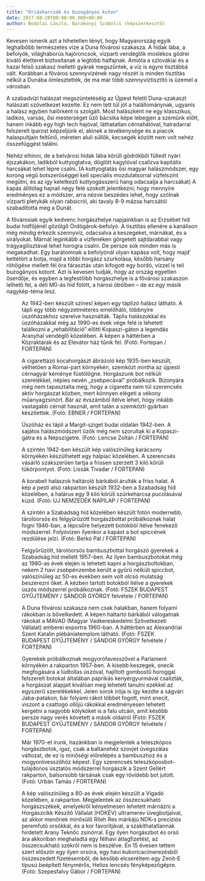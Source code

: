 ```yaml
---
title: "Óriásharcsák és buzogányos koton"
date: 2017-08-20T00:00:00.000+00:00
author: Bodolai László, Barakonyi Szabolcs (képszerkesztő)
---
```


Kevesen ismerik azt a hihetetlen tényt, hogy Magyarország egyik leghalbőbb természetes vize a Duna fővárosi szakasza. A hidak lába, a befolyók, világháborús hajóroncsok, vízparti vendéglők moslékos gödrei kiváló életteret biztosítanak a legtöbb halfajnak. Amióta a szlovákiai és a hazai felső szakasz melletti gyárak megszűntek, a víz is egyre tisztábbá vált. Korábban a főváros szennyvizének nagy részét is minden tisztítás nélkül a Dunába ömlesztették, de ma már több szennyvíztisztító is üzemel a városban.

A szabadvízi halászat megszüntetéséig az Újpest feletti Duna-szakaszt halászati szövetkezet kezelte. Ez nem tett túl jót a halállománynak, ugyanis a halász egyben halőrként is szolgált. Most halászként ne egy klasszikus, ladikos, varsás, ősi mesterséget űző bácsika képe lebegjen a szemünk előtt, hanem inkább egy high tech hajóval, láthatatlan cérnahálóval, halradarral felszerelt iparost képzeljünk el, akinek a tevékenysége és a piacok halaspultjain feltűnő, méreten aluli süllők, kecsegék között nem volt nehéz összefüggést találni.

Nehéz elhinni, de a belvárosi hidak lába körüli gödrökből fülledt nyári éjszakákon, ladikból kuttyogtatva, döglött kagylóval csalizva kapitális harcsákat lehet lépre csalni. (A kuttyogtatás ősi magyar halászmódszer, egy korong végű botszerűséggel kell speciális mozdulatsorral vízfelszínt megütni, és az így keletkező kuttyogásszerű hang odacsalja a harcsákat) A kapás állítólag hajnali négy felé szokott jelentkezni; hogy mennyire eredményes ez a módszer, arra nézve beszédes lehet, hogy szólnak vízparti pletykák olyan rabsicról, aki tavaly 8-9 mázsa harcsától szabadította meg a Dunát.

A fővárosiak egyik kedvenc horgászhelye napjainkban is az Erzsébet híd budai hídfőjénél gőzölgő Ördögárok-befolyó. A tisztítás ellenére a kanálison még mindig érkezik szennyvíz, odacsalva a keszegeket, márnákat, és a sirályokat. Márnát leginkább a vízfenéken görgetett sajtdarabbal vagy trágyagilisztával lehet horogra csalni. De persze sok minden más is megakadhat. Egy barátomnak a befolyónál olyan kapása volt, hogy majd’ kettétört a botja, majd a többi horgász szurkolása, később harsány röhögése mellett fél óra fárasztás után kifogott egy bordó, vízzel is teli buzogányos kotont. Azt is kevesen tudják, hogy az ország egyetlen őserdője, és egyben a legfestőibb horgászhelye is a fővárosi szakaszon lelhető fel, a déli M0-ás híd fölött, a hárosi öbölben – de ez egy másik nagykép-téma lesz.

<figure>
<img src="/images/17878062_01265565706f8ad5f96e7e81c679acf5_wm.jpg" alt="" />
<figcaption>Az 1942-ben készült színes! képen egy táplizó halász látható. A tápli egy több négyzetméteres emelőháló, többnyire úszóházakhoz szerelve használták. Táplis halászokkal és úszóházakkal még az 1990-es évek vége felé is lehetett találkozni a „rehabilitáció” előtti Kopaszi-gáton a legendás Aranyhal vendéglő közelében. A képen a háttérben a Közraktárak és az Elevátor ház tűnik fel. (Fotó: Fortepan / FORTEPAN)</figcaption>
</figure>

<figure>
<img src="/images/17878070_e79bff9e64364877990a6246b058315b_wm.jpg" alt="" />
<figcaption>A cigarettázó kocahorgászt ábrázoló kép 1935-ben készült, vélhetően a Római-part környékén, szemközt mintha az újpesti cérnagyár kéménye füstölögne. Horgászunk bot nélküli szerelékkel, népies nevén „zsebpecával” próbálkozik. Bizonyára még nem tapasztalta meg, hogy a cigaretta nem túl szerencsés aktív horgászat közben, mert könnyen elégeti a vékony műanyagzsinórt. Bár az évszámból ítélve lehet, hogy inkább vastagabb cérnát használ, amit talán a szemközti gyárban készítettek. (Fotó: EBNER / FORTEPAN)</figcaption>
</figure>

<figure>
<img src="/images/17878060_409d1ee03b20d76b5e593ddbb9a4e76e_wm.jpg" alt="" />
<figcaption>Úszóház és tápli a Margit-sziget budai oldalán 1942-ben. A sajátos halászmódszert űzők még nem szorultak ki a Kopaszi-gátra és a Népszigetre. (Fotó: Lencse Zoltán / FORTEPAN)</figcaption>
</figure>

<figure>
<img src="/images/17878064_02b9805a49ec6277a07f120d27065939_wm.jpg" alt="" />
<figcaption>A szintén 1942-ben készült kép valószínűleg karácsony környékén készülhetett egy halpiac közelében. A szerencsés vásárló szakszerűen tartja a frissen szerzett 3 kiló körüli tükörpontyot. (Fotó: Lissák Tivadar / FORTEPAN)</figcaption>
</figure>

<figure>
<img src="/images/17878066_b15fb7cfe3bd568853be993d3352bcfb_wm.jpg" alt="" />
<figcaption>A korabeli halászok haltároló bárkából árulták a friss halat. A kép a pesti alsó rakparton készült 1932-ben a Szabadság híd közelében, a halárus egy 9 kiló körüli szürkeharcsa pucolásával küzd. (Fotó: UJ NEMZEDÉK NAPILAP / FORTEPAN)</figcaption>
</figure>

<figure>
<img src="/images/17878074_20a255f39b75db1496d0cbed650397da_wm.jpg" alt="" />
<figcaption>A szintén a Szabadság híd közelében készült fotón modernebb, tárolóorsós és felgyűrűzött horgászbottal próbálkoznak halat fogni 1946-ban, a lépcsőre helyezett botokból ítélve fenekező módszerrel. Folyóvízen ilyenkor a kapást a bot spiccének rezdülése jelzi. (Fotó: Berkó Pál / FORTEPAN)</figcaption>
</figure>

<figure>
<img src="/images/17878076_900c3f62c6b2997cf069633f4e6fa551_wm.jpg" alt="" />
<figcaption>Felgyűrűzött, tárolóorsós bambuszbottal horgászó gyerekek a Szabadság híd mellett 1957-ben. Az ilyen bambuszbotokat még az 1980-as évek elején is lehetett kapni a horgászboltokban, nekem 2 havi zsebpénzembe került a gyűrű nélküli spiccbot, valószínűleg az 50-es években sem volt olcsó mulatság beszerezni őket. A kézben tartott botokból ítélve a gyerekek úszós módszerrel próbálkoznak. (Fotó: FSZEK BUDAPEST GYŰJTEMÉNY / SÁNDOR GYÖRGY felvétele / FORTEPAN)</figcaption>
</figure>

<figure>
<img src="/images/17878072_9b6b4c45554ee5b42adb0cbc0656d636_wm.jpg" alt="" />
<figcaption>A Duna fővárosi szakasza nem csak halakban, hanem folyami rákokban is bővelkedett. A képen haltartó bárkából válogatnak rákokat a MAVAD (Magyar Vadkereskedelmi Szövetkezeti Vállalat) emberei exportra 1960-ban. A háttérben az Alexandriai Szent Katalin plébániatemplom látható. (Fotó: FSZEK BUDAPEST GYŰJTEMÉNY / SÁNDOR GYÖRGY felvétele / FORTEPAN)</figcaption>
</figure>

<figure>
<img src="/images/17878068_db3f85e89ae274c022db59f2862f9d56_wm.jpg" alt="" />
<figcaption>Gyerekek próbálkoznak mogyorófavesszővel a Parlament környékén a rakparton 1957-ben. A kisebb keszegek, snecik megfogására a lúdtollas úszóval, hajlított gombostű horoggal felszerelt botokat általában paprikás kenyérgyurmával csalizták, a horgászat alapjait kiválóan meg lehetett tanulni ezekkel az egyszerű szerelékekkel. Jelen sorok írója is így kezdte a ságvári Jaba-patakon, bár folyami rákot többet fogott, mint snecit, viszont a csattogó ollójú rákokkal eredményesen lehetett kergetni a nagyobb kölyköket is a falu utcáin, amit később persze nagy verés követett a másik oldalról (Fotó: FSZEK BUDAPEST GYŰJTEMÉNY / SÁNDOR GYÖRGY felvétele / FORTEPAN)</figcaption>
</figure>

<figure>
<img src="/images/17878056_5c36b12591e0accc890d7968f89cbd09_wm.jpg" alt="" />
<figcaption>Már 1970-et írunk, hazánkban is megjelentek a teleszkópos horgászbotok, igaz, csak a baltanehéz szovjet üvegszálas változat, de ez is minőségi előrelépés a bambuszhoz és a mogyoróvesszőhöz képest. Egy szerencsés teleszkóposbot-tulajdonos úsztatós módszerrel horgászik a Szent Gellért rakparton, balsorsúbb társának csak egy rövidebb bot jutott. (Fotó: Urbán Tamás / FORTEPAN)</figcaption>
</figure>

<figure>
<img src="/images/17878058_0c8c5af8e45af166b373e3b1cbb85ee5_wm.jpg" alt="" />
<figcaption>A kép valószínűleg a 80-as évek elején készült a Vigadó közelében, a rakparton. Megjelentek az összecsukható horgászszékek, amelyekről kényelmesen lehetett márnázni a Horgászcikk Készítő Vállalat (HOKÉV) ultramerev üvegbotjaival, az akkor menőnek minősülő Rileh Rex márkájú NDK-s precíziós peremfutó orsókkal, és a kor favoritjával, a szakíthatatlannak hirdetett Arany Teknőc zsinórral. Egy ilyen horgászbot és orsó ára akkoriban meghaladta egy félhavi átlagfizetést, az összecsukható székről nem is beszélve. Én 15 évesen tettem szert először egy ilyen orsóra, egy havi kukoricacímerezésből összeszedett fizetésemből, de később elcseréltem egy Zenit-E típusú beépített fénymérős, Helios lencsés fényképezőgépre. (Fotó: Szepesfalvy Gábor / FORTEPAN)</figcaption>
</figure>
